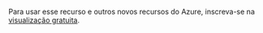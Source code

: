 Para usar esse recurso e outros novos recursos do Azure, inscreva-se na [visualização gratuita](https://account.windowsazure.com/PreviewFeatures).

<!---HONumber=July15_HO4-->